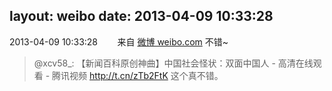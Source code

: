 layout: weibo
date: 2013-04-09 10:33:28
---
2013-04-09 10:33:28  &nbsp;&nbsp;&nbsp;&nbsp;&nbsp;&nbsp; 来自 <a href="http://weibo.com/" rel="nofollow">微博 weibo.com</a>
不错~
>  @xcv58_: 【新闻百科原创神曲】中国社会怪状：双面中国人 - 高清在线观看 - 腾讯视频 http://t.cn/zTb2FtK  这个真不错。 ​​​

